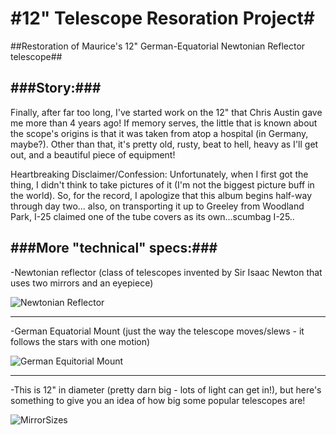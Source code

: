 #12" Telescope Resoration Project#
=============

##Restoration of Maurice's 12" German-Equatorial Newtonian Reflector telescope##

###Story:###
-------------
Finally, after far too long, I've started work on the 12" that Chris Austin gave me more than 4 years ago! If memory serves, the little that is known about the scope's origins is that it was taken from atop a hospital (in Germany, maybe?). Other than that, it's pretty old, rusty, beat to hell, heavy as I'll get out, and a beautiful piece of equipment!

Heartbreaking Disclaimer/Confession:
Unfortunately, when I first got the thing, I didn't think to take pictures of it (I'm not the biggest picture buff in the world). So, for the record, I apologize that this album begins half-way through day two... also, on transporting it up to Greeley from Woodland Park, I-25 claimed one of the tube covers as its own...scumbag I-25..

###More "technical" specs:###
-------------
-Newtonian reflector (class of telescopes invented by Sir Isaac Newton that uses two mirrors and an eyepiece)

![Newtonian Reflector](http://www.derbyastronomy.org/images/NewtonianReflectorDiagram.jpg)

-------------

-German Equatorial Mount (just the way the telescope moves/slews - it follows the stars with one motion)

![German Equitorial Mount](http://www.derbyastronomy.org/images/NewtonianReflectorDiagram.jpg)

-------------

-This is 12" in diameter (pretty darn big - lots of light can get in!), but here's something to give you an idea of how big some popular telescopes are!

![MirrorSizes](http://assets.vr-zone.net/17254/800px-JWST-HST-primary-mirrors.jpg)
